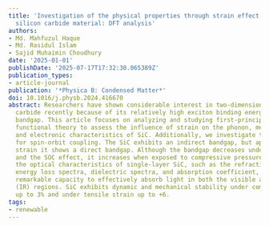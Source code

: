 ```yaml
---
title: 'Investigation of the physical properties through strain effect of monolayer
  silicon carbide material: DFT analysis'
authors:
- Md. Mahfuzul Haque
- Md. Rasidul Islam
- Sajid Muhaimin Choudhury
date: '2025-01-01'
publishDate: '2025-07-17T17:32:30.065389Z'
publication_types:
- article-journal
publication: '*Physica B: Condensed Matter*'
doi: 10.1016/j.physb.2024.416670
abstract: Researchers have shown considerable interest in two-dimensional silicon
  carbide recently because of its relatively high exciton binding energy and wide
  bandgap. This article focuses on analyzing and studying first-principles density
  functional theory to assess the influence of strain on the phonon, mechanical, optical,
  and electronic characteristics of SiC. Additionally, we investigate the band structure
  for spin-orbit coupling. The SiC exhibits an indirect bandgap, but applying tensile
  strain it shows a direct bandgap. Although the bandgap decreases under tensile stresses
  and the SOC effect, it increases when exposed to compressive pressures. Furthermore,
  the optical characteristics of single-layer SiC, such as the refractive index, electron
  energy loss spectra, dielectric spectra, and absorption coefficient, showcase its
  remarkable capacity to effectively absorb light in both the visible and infrared
  (IR) regions. SiC exhibits dynamic and mechanical stability under compressive strain
  up to 3% and under tensile strain up to +6.
tags:
- renewable
---
```

